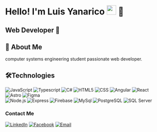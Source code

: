 <h1>Hello! I'm Luis Yanarico <img src="https://raw.githubusercontent.com/iampavangandhi/iampavangandhi/master/gifs/Hi.gif" width="30px"> 🚀</h1>
<h2>Web Developer 🎨 </h2>


## 🚀 About Me
computer systems engineering student passionate web developer.


## 🛠Technologies 
  ![JavaScript](https://img.shields.io/badge/-JavaScript-333333?style=flat&logo=javascript)
  ![Typescript](https://img.shields.io/badge/-Typescript-333333?style=flat&logo=typescript)
  ![C#](https://img.shields.io/badge/-C%23-333333?style=flat&logo=csharp) 
  ![HTML5](https://img.shields.io/badge/-HTML5-333333?style=flat&logo=HTML5)
  ![CSS](https://img.shields.io/badge/-CSS-333333?style=flat&logo=CSS3&logoColor=1572B6)
  ![Angular](https://img.shields.io/badge/-Angular-333333?style=flat&logo=angular)
  ![React](https://img.shields.io/badge/-React-333333?style=flat&logo=react)
  ![Astro](https://img.shields.io/badge/-Astro-333333?style=flat&logo=astro)
  ![Figma](https://img.shields.io/badge/-Figma-333333?style=flat&logo=figma)
  <br/>
  ![Node.js](https://img.shields.io/badge/-Node.js-333333?style=flat&logo=node.js)
  ![Express](https://img.shields.io/badge/-Express-333333?style=flat&logo=express)
  ![Firebase](https://img.shields.io/badge/-Firebase-333333?style=flat&logo=firebase)
  ![MySql](https://img.shields.io/badge/-MySQL-333333?style=flat&logo=MySQL)
     ![PostgreSQL](https://img.shields.io/badge/-PostgreSQL-333333?style=flat&logo=postgresql) 
     ![SQL Server](https://img.shields.io/badge/-SQLServer-333333?style=flat&logo=microsoft-sql-server) 
         
### Contact Me
<a href="https://www.linkedin.com/in/luis-yanarico-aldana-9307b1208/?utm_source=share&utm_campaign=share_via&utm_content=profile&utm_medium=android_app"><img alt="LinkedIn" src="https://img.shields.io/badge/LinkedIn-Luis%20Yanarico-blue?style=flat-square&logo=linkedin"></a>
<a href="https://www.facebook.com/luisalejandro.yanarico?locale=es_LA"><img alt="Facebook" src="https://img.shields.io/badge/facebook-Luis%20Yanarico%20Aldana-blue?style=flat-square&logo=facebook"></a>
<a href="luisyanarico.ald@gmail.com"><img alt="Email" src="https://img.shields.io/badge/Gmail-luisyanarico.ald@gmail.com-blue?style=flat-square&logo=gmail"></a>  
